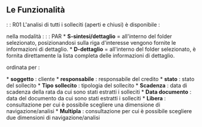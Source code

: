 ## Le Funzionalità
 :  : R01 L'analisi  di tutti i solleciti (aperti e chiusi)  è disponibile : 

nella modalità : 
 :  : PAR
\* __S-sintesi/dettaglio__  = all'interno del folder selezionato, posizionandosi sulla riga d'interesse vengono fornite le informazioni di dettaglio.
\* __D-dettaglio__  =  all'interno del folder selezionato, è fornita direttamente la  lista completa delle informazioni di dettaglio.

ordinata per : 

\* **soggetto** :  cliente
\* **responsabile** :  responsabile del credito
\* **stato** :  stato del sollecito
\* **Tipo sollecito** :  tipologia del sollecito
\* **Scadenza** :  data di scadenza della rata da cui sono stati estratti  i solleciti
\* **Data documento** :  data del documento da cui sono stati estratti i solleciti
\* **Libera** :  consultazione per cui è possibile scegliere una dimensione  di navigazione/analisi
\* **Multipla** :  consultazione per cui è possibile scegliere due dimensioni di navigazione/analisi


